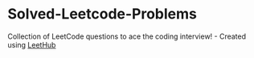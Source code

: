 # Solved-Leetcode-Problems
Collection of LeetCode questions to ace the coding interview! - Created using [LeetHub](https://github.com/QasimWani/LeetHub)
